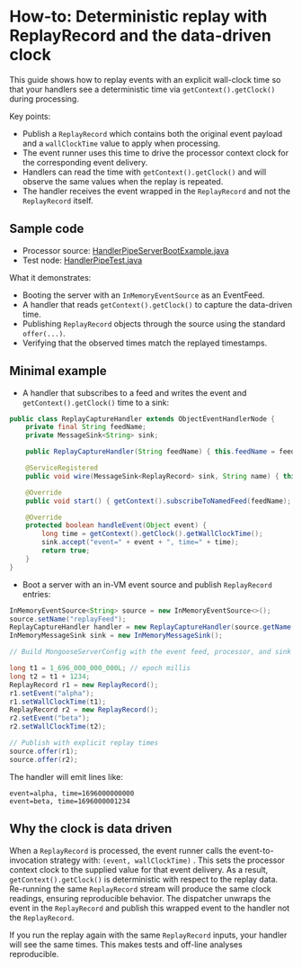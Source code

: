 # How-to: Deterministic replay with ReplayRecord and the data-driven clock

This guide shows how to replay events with an explicit wall-clock time so that your handlers see a deterministic time 
via `getContext().getClock()` during processing.

Key points:

- Publish a `ReplayRecord` which contains both the original event payload and a `wallClockTime` value to apply when processing.
- The event runner uses this time to drive the processor context clock for the corresponding event delivery.
- Handlers can read the time with `getContext().getClock()` and will observe the same values when the replay is repeated.
- The handler receives the event wrapped in the `ReplayRecord` and not the `ReplayRecord` itself.

## Sample code

- Processor
  source: [HandlerPipeServerBootExample.java]({{source_root}}/test/java/com/telamin/mongoose/example/replay/ReplayCaptureHandler.java)
- Test
  node: [HandlerPipeTest.java]({{source_root}}/test/java/com/telamin/mongoose/example/replay/ReplayServerBootExample.java)

What it demonstrates:

- Booting the server with an `InMemoryEventSource` as an EventFeed.
- A handler that reads `getContext().getClock()` to capture the data-driven time.
- Publishing `ReplayRecord` objects through the source using the standard `offer(...)`.
- Verifying that the observed times match the replayed timestamps.

## Minimal example

- A handler that subscribes to a feed and writes the event and `getContext().getClock()` time to a sink:

```java
public class ReplayCaptureHandler extends ObjectEventHandlerNode {
    private final String feedName;
    private MessageSink<String> sink;

    public ReplayCaptureHandler(String feedName) { this.feedName = feedName; }

    @ServiceRegistered
    public void wire(MessageSink<ReplayRecord> sink, String name) { this.sink = sink; }

    @Override
    public void start() { getContext().subscribeToNamedFeed(feedName); }

    @Override
    protected boolean handleEvent(Object event) {
        long time = getContext().getClock().getWallClockTime();
        sink.accept("event=" + event + ", time=" + time);
        return true;
    }
}
```

- Boot a server with an in-VM event source and publish `ReplayRecord` entries:

```java
InMemoryEventSource<String> source = new InMemoryEventSource<>();
source.setName("replayFeed");
ReplayCaptureHandler handler = new ReplayCaptureHandler(source.getName());
InMemoryMessageSink sink = new InMemoryMessageSink();

// Build MongooseServerConfig with the event feed, processor, and sink (see full example below)

long t1 = 1_696_000_000_000L; // epoch millis
long t2 = t1 + 1234;
ReplayRecord r1 = new ReplayRecord();
r1.setEvent("alpha");
r1.setWallClockTime(t1);
ReplayRecord r2 = new ReplayRecord();
r2.setEvent("beta");
r2.setWallClockTime(t2);

// Publish with explicit replay times
source.offer(r1);
source.offer(r2);
```

The handler will emit lines like:

```
event=alpha, time=1696000000000
event=beta, time=1696000001234
```

## Why the clock is data driven

When a `ReplayRecord` is processed, the event runner calls the event-to-invocation strategy with: `(event, wallClockTime)`
. This sets the processor context clock to the supplied value for that event delivery. As a result, `getContext().getClock()`
is deterministic with respect to the replay data. Re-running the same `ReplayRecord` stream will produce the same clock
readings, ensuring reproducible behavior. The dispatcher unwraps the event in the `ReplayRecord` and publish this wrapped
event to the handler not the `ReplayRecord`.

If you run the replay again with the same `ReplayRecord` inputs, your handler will see the same times. 
This makes tests and off-line analyses reproducible.